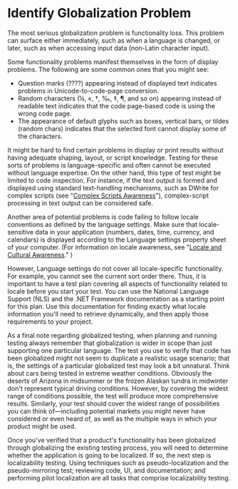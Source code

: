 

# Identify Globalization Problem

The most serious globalization problem is functionality loss. This problem can surface either immediately, such as when a language is changed, or later, such as when accessing input data (non-Latin character input).

Some functionality problems manifest themselves in the form of display problems. The following are some common ones that you might see:

-   Question marks (????) appearing instead of displayed text indicates problems in Unicode-to-code-page conversion.
-   Random characters (¼, «, †, ‰, ‡, ¶, and so on) appearing instead of readable text indicates that the code page-based code is using the wrong code page.
-   The appearance of default glyphs such as boxes, vertical bars, or tildes (random chars) indicates that the selected font cannot display some of the characters.

It might be hard to find certain problems in display or print results without having adequate shaping, layout, or script knowledge. Testing for these sorts of problems is language-specific and often cannot be executed without language expertise. On the other hand, this type of test might be limited to code inspection. For instance, if the text output is formed and displayed using standard text-handling mechanisms, such as DWrite for complex scripts (see "[Complex Scripts Awareness](https://msdn.microsoft.com/globalization/mt662335)"), complex-script processing in text output can be considered safe.

Another area of potential problems is code failing to follow locale conventions as defined by the language settings. Make sure that locale-sensitive data in your application (numbers, dates, time, currency, and calendars) is displayed according to the Language settings property sheet of your computer. (For information on locale awareness, see "[Locale and Cultural Awareness](https://msdn.microsoft.com/en-us/globalization/mt643089.aspx)." )

However, Language settings do not cover all locale-specific functionality. For example, you cannot see the current sort order there. Thus, it is important to have a test plan covering all aspects of functionality related to locale before you start your test. You can use the National Language Support (NLS) and the .NET Framework documentation as a starting point for this plan. Use this documentation for finding exactly what locale information you'll need to retrieve dynamically, and then apply those requirements to your project.

As a final note regarding globalized testing, when planning and running testing always remember that globalization is wider in scope than just supporting one particular language. The test you use to verify that code has been globalized might not seem to duplicate a realistic usage scenario; that is, the settings of a particular globalized test may look a bit unnatural. Think about cars being tested in extreme weather conditions. Obviously the deserts of Arizona in midsummer or the frozen Alaskan tundra in midwinter don't represent typical driving conditions. However, by covering the widest range of conditions possible, the test will produce more comprehensive results. Similarly, your test should cover the widest range of possibilities you can think of—including potential markets you might never have considered or even heard of, as well as the multiple ways in which your product might be used.

Once you've verified that a product's functionality has been globalized through globalizing the existing testing process, you will need to determine whether the application is going to be localized. If so, the next step is localizability testing. Using techniques such as pseudo-localization and the pseudo-mirroring test; reviewing code, UI, and documentation; and performing pilot localization are all tasks that comprise localizability testing.



